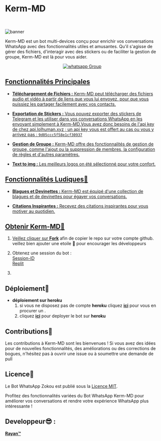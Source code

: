 <p align="center"><h1>Kerm-MD </h1><br> </p>




![banner](https://i.imgur.com/iWNGLzw.jpg)

 Kerm-MD est un bot multi-devices conçu pour enrichir vos conversations WhatsApp avec des fonctionnalités utiles et amusantes. Qu'il s'agisse de gérer des fichiers, d'interagir avec des stickers ou de faciliter la gestion de groupe, Kerm-MD est là pour vous aider.
 
<p align="center">
 <a href="https://chat.whatsapp.com/FixEhA9BNH46sYyLOAqCps" target="_blank">
    <img alt="whatsapp Group" src="https://chat.whatsapp.com/FixEhA9BNH46sYyLOAqCps/ Whatsapp Support Group -?&" />
  
## Fonctionnalités Principales

- **Téléchargement de Fichiers :** Kerm-MD peut télécharger des fichiers audio et vidéo à partir de liens que vous lui envoyez, pour que vous puissiez les partager facilement avec vos contacts.

- **Exportation de Stickers :** Vous pouvez exporter des stickers de Telegram et les utiliser dans vos conversations WhatsApp en les envoyant simplement à Kerm-MD.Vous avez donc besoins de l'api key de chez api.lolhuman.xyz ; un api  key vous est offert au cas ou vous y arrivez pas : ```9d05ccc5f58e1cf30937```

- **Gestion de Groupe :** Kerm-MD offre des fonctionnalités de gestion de groupe, comme l'ajout ou la suppression de membres, la configuration de règles et d'autres paramètres.

- **Text to img :** Les meilleurs logos on été sélectionné pour votre confort.

## Fonctionnalités Ludiques🎁

- **Blagues et Devinettes :** Kerm-MD est équipé d'une collection de blagues et de devinettes pour égayer vos conversations.

- **Citations Inspirantes :** Recevez des citations inspirantes pour vous motiver au quotidien.


## Obtenir Kerm-MD🎊

1. Veillez cliquer sur **[Fork](https://github.com/Kermhack5/Kerm-MD/fork)** afin de copier le repo sur votre compte github.  veillez bien ajouter une etoile 🌟 pour encourager les développeurs 

2. Obtenez une session du bot : <br>
  [Session-ID](https://replit.com/@Kermhack5) <br>
  [Replit](https://replit.com/@Kermhack5)
3. 

## Déploiement🧪
- **déploiement sur heroku**
  1. si vous ne disposez pas de compte **heroku** cliquez [**ici**](https://id.heroku.com/login) pour vous en procurer un .
  2.  cliquez [**ici**](https://dashboard.heroku.com/new?template=https://github.com/Kermhack5/Kerm-MD) pour deployer le bot sur **heroku**

## Contributions🧠

Les contributions à Kerm-MD sont les bienvenues ! Si vous avez des idées pour de nouvelles fonctionnalités, des améliorations ou des corrections de bogues, n'hésitez pas à ouvrir une issue ou à soumettre une demande de pull 
                
## Licence📃

Le Bot WhatsApp Zokou est publié sous la [Licence MIT](https://opensource.org/licenses/MIT).

Profitez des fonctionnalités variées du Bot WhatsApp Kerm-MD pour améliorer vos conversations et rendre votre expérience WhatsApp plus intéressante !


## Developpeur😎 :
 
  [**Rayan™**](https://github.com/Kermhack5)
 
